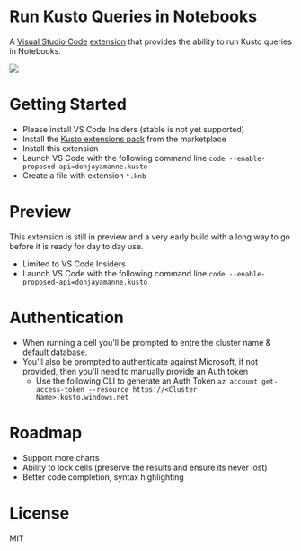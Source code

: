 # Run Kusto Queries in Notebooks

A [Visual Studio Code](https://code.visualstudio.com/) [extension](https://marketplace.visualstudio.com/items?itemName=donjayamanne.kusto) that provides the ability to run Kusto queries in Notebooks.

<img src=https://raw.githubusercontent.com/DonJayamanne/vscode-kusto/main/images/main.gif>

# Getting Started
* Please install VS Code Insiders (stable is not yet supported)
* Install the [Kusto extensions pack](https://marketplace.visualstudio.com/items?itemName=rosshamish.kuskus-extensions-pack) from the marketplace
* Install this extension
* Launch VS Code with the following command line `code --enable-proposed-api=donjayamanne.kusto`
* Create a file with extension `*.knb`

# Preview
This extension is still in preview and a very early build with a long way to go before it is ready for day to day use.
* Limited to VS Code Insiders
* Launch VS Code with the following command line `code --enable-proposed-api=donjayamanne.kusto`

# Authentication
* When running a cell you'll be prompted to entre the cluster name & default database.
* You'll also be prompted to authenticate against Microsoft, if not provided, then you'll need to manually provide an Auth token
    * Use the following CLI to generate an Auth Token `az account get-access-token --resource https://<Cluster Name>.kusto.windows.net`

# Roadmap
* Support more charts
* Ability to lock cells (preserve the results and ensure its never lost)
* Better code completion, syntax highlighting

# License

MIT
